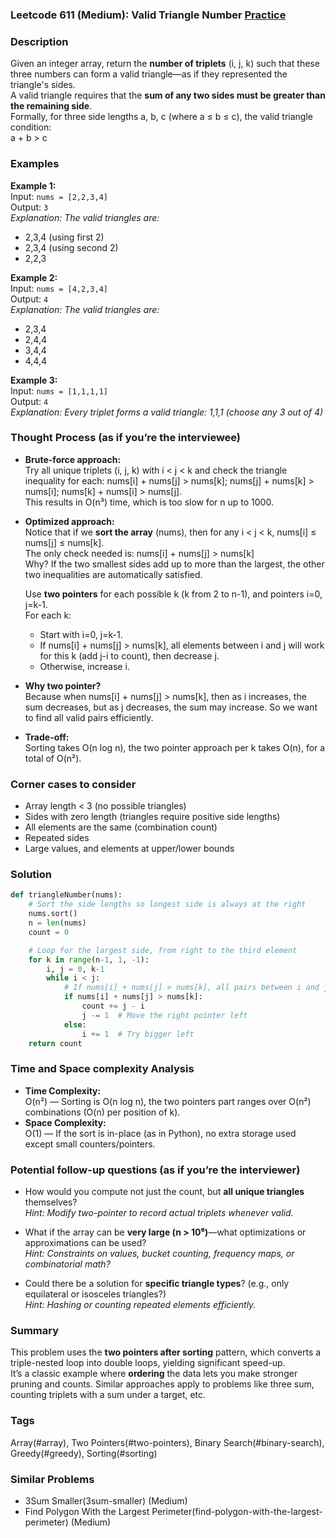 ### Leetcode 611 (Medium): Valid Triangle Number [Practice](https://leetcode.com/problems/valid-triangle-number)

### Description  
Given an integer array, return the **number of triplets** (i, j, k) such that these three numbers can form a valid triangle—as if they represented the triangle's sides.  
A valid triangle requires that the **sum of any two sides must be greater than the remaining side**.  
Formally, for three side lengths a, b, c (where a ≤ b ≤ c), the valid triangle condition:  
a + b > c

### Examples  

**Example 1:**  
Input: `nums = [2,2,3,4]`  
Output: `3`  
*Explanation: The valid triangles are:*  
- 2,3,4 (using first 2)  
- 2,3,4 (using second 2)  
- 2,2,3

**Example 2:**  
Input: `nums = [4,2,3,4]`  
Output: `4`  
*Explanation: The valid triangles are:*  
- 2,3,4  
- 2,4,4  
- 3,4,4  
- 4,4,4

**Example 3:**  
Input: `nums = [1,1,1,1]`  
Output: `4`  
*Explanation: Every triplet forms a valid triangle: 1,1,1 (choose any 3 out of 4)*

### Thought Process (as if you’re the interviewee)  
- **Brute-force approach:**  
  Try all unique triplets (i, j, k) with i < j < k and check the triangle inequality for each: nums[i] + nums[j] > nums[k]; nums[j] + nums[k] > nums[i]; nums[k] + nums[i] > nums[j].  
  This results in O(n³) time, which is too slow for n up to 1000.

- **Optimized approach:**  
  Notice that if we **sort the array** (nums), then for any i < j < k, nums[i] ≤ nums[j] ≤ nums[k].  
  The only check needed is: nums[i] + nums[j] > nums[k]  
  Why? If the two smallest sides add up to more than the largest, the other two inequalities are automatically satisfied.  

  Use **two pointers** for each possible k (k from 2 to n-1), and pointers i=0, j=k-1.  
  For each k:
  - Start with i=0, j=k-1.
  - If nums[i] + nums[j] > nums[k], all elements between i and j will work for this k (add j-i to count), then decrease j.
  - Otherwise, increase i.

- **Why two pointer?**  
  Because when nums[i] + nums[j] > nums[k], then as i increases, the sum decreases, but as j decreases, the sum may increase. So we want to find all valid pairs efficiently.

- **Trade-off:**  
  Sorting takes O(n log n), the two pointer approach per k takes O(n), for a total of O(n²).

### Corner cases to consider  
- Array length < 3 (no possible triangles)
- Sides with zero length (triangles require positive side lengths)
- All elements are the same (combination count)
- Repeated sides
- Large values, and elements at upper/lower bounds

### Solution

```python
def triangleNumber(nums):
    # Sort the side lengths so longest side is always at the right
    nums.sort()
    n = len(nums)
    count = 0

    # Loop for the largest side, from right to the third element
    for k in range(n-1, 1, -1):
        i, j = 0, k-1
        while i < j:
            # If nums[i] + nums[j] > nums[k], all pairs between i and j are valid
            if nums[i] + nums[j] > nums[k]:
                count += j - i
                j -= 1  # Move the right pointer left
            else:
                i += 1  # Try bigger left
    return count
```

### Time and Space complexity Analysis  

- **Time Complexity:**  
  O(n²) — Sorting is O(n log n), the two pointers part ranges over O(n²) combinations (O(n) per position of k).
- **Space Complexity:**  
  O(1) — If the sort is in-place (as in Python), no extra storage used except small counters/pointers.

### Potential follow-up questions (as if you’re the interviewer)  

- How would you compute not just the count, but **all unique triangles** themselves?  
  *Hint: Modify two-pointer to record actual triplets whenever valid.*

- What if the array can be **very large (n > 10⁶)**—what optimizations or approximations can be used?  
  *Hint: Constraints on values, bucket counting, frequency maps, or combinatorial math?*

- Could there be a solution for **specific triangle types**? (e.g., only equilateral or isosceles triangles?)  
  *Hint: Hashing or counting repeated elements efficiently.*

### Summary
This problem uses the **two pointers after sorting** pattern, which converts a triple-nested loop into double loops, yielding significant speed-up.  
It’s a classic example where **ordering** the data lets you make stronger pruning and counts. Similar approaches apply to problems like three sum, counting triplets with a sum under a target, etc.

### Tags
Array(#array), Two Pointers(#two-pointers), Binary Search(#binary-search), Greedy(#greedy), Sorting(#sorting)

### Similar Problems
- 3Sum Smaller(3sum-smaller) (Medium)
- Find Polygon With the Largest Perimeter(find-polygon-with-the-largest-perimeter) (Medium)